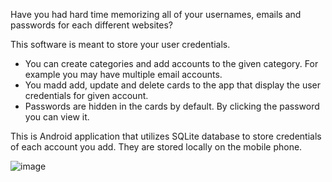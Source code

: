 Have you had hard time memorizing all of your usernames, emails and passwords for each different websites?

This software is meant to store your user credentials.

- You can create categories and add accounts to the given category. For example you may have multiple email accounts.
- You madd add, update and delete cards to the app that display the user credentials for given account.
- Passwords are hidden in the cards by default. By clicking the password you can view it.

This is Android application that utilizes SQLite database to store credentials of each account you add. They are stored locally on the mobile phone.

![image](https://github.com/user-attachments/assets/4f7914db-f62e-49ed-a054-c9a39f5ffd02)

